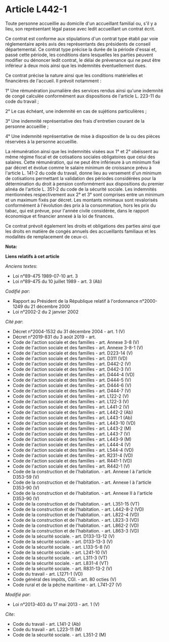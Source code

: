 # Article L442-1

Toute personne accueillie au domicile d'un accueillant familial ou, s'il y a lieu, son représentant légal passe avec ledit
accueillant un contrat écrit. 

Ce contrat est conforme aux stipulations d'un contrat type établi par voie réglementaire après avis des représentants des
présidents de conseil départemental. Ce contrat type précise la durée de la période d'essai et, passé cette période, les
conditions dans lesquelles les parties peuvent modifier ou dénoncer ledit contrat, le délai de prévenance qui ne peut être
inférieur à deux mois ainsi que les indemnités éventuellement dues. 

Ce contrat précise la nature ainsi que les conditions matérielles et financières de l'accueil. Il prévoit notamment : 

1° Une rémunération journalière des services rendus ainsi qu'une indemnité de congé calculée conformément aux dispositions de
l'article L. 223-11 du code du travail ; 

2° Le cas échéant, une indemnité en cas de sujétions particulières ; 

3° Une indemnité représentative des frais d'entretien courant de la personne accueillie ; 

4° Une indemnité représentative de mise à disposition de la ou des pièces réservées à la personne accueillie. 

La rémunération ainsi que les indemnités visées aux 1° et 2° obéissent au même régime fiscal et de cotisations sociales
obligatoires que celui des salaires. Cette rémunération, qui ne peut être inférieure à un minimum fixé par décret et évolue
comme le salaire minimum de croissance prévu à l'article L. 141-2 du code du travail, donne lieu au versement d'un minimum de
cotisations permettant la validation des périodes considérées pour la détermination du droit à pension conformément aux
dispositions du premier alinéa de l'article L. 351-2 du code de la sécurité sociale. Les indemnités mentionnées
respectivement aux 2° et 3° sont comprises entre un minimum et un maximum fixés par décret. Les montants minimaux sont
revalorisés conformément à l'évolution des prix à la consommation, hors les prix du tabac, qui est prévue, pour l'année
civile considérée, dans le rapport économique et financier annexé à la loi de finances. 

Ce contrat prévoit également les droits et obligations des parties ainsi que les droits en matière de congés annuels des
accueillants familiaux et les modalités de remplacement de ceux-ci.

**Nota:**



**Liens relatifs à cet article**

_Anciens textes_:

  - Loi n°89-475 1989-07-10 art. 3
  - Loi n°89-475 du 10 juillet 1989 - art. 3 (Ab)

_Codifié par_:

  - Rapport au Président de la République relatif à l'ordonnance n°2000-1249 du 21 décembre 2000
  - Loi n°2002-2 du 2 janvier 2002

_Cité par_:

  - Décret n°2004-1532 du 31 décembre 2004 - art. 1 (V)
  - Décret n°2019-831 du 3 août 2019 - art.
  - Code de l'action sociale et des familles - art. Annexe 3-8 (V)
  - Code de l'action sociale et des familles - art. Annexe 3-8-1 (V)
  - Code de l'action sociale et des familles - art. D223-14 (V)
  - Code de l'action sociale et des familles - art. D311 (VD)
  - Code de l'action sociale et des familles - art. D442-2 (V)
  - Code de l'action sociale et des familles - art. D442-3 (V)
  - Code de l'action sociale et des familles - art. D444-4 (VD)
  - Code de l'action sociale et des familles - art. D444-5 (V)
  - Code de l'action sociale et des familles - art. D444-6 (V)
  - Code de l'action sociale et des familles - art. D444-7 (V)
  - Code de l'action sociale et des familles - art. L122-2 (V)
  - Code de l'action sociale et des familles - art. L122-3 (V)
  - Code de l'action sociale et des familles - art. L441-2 (V)
  - Code de l'action sociale et des familles - art. L442-2 (Ab)
  - Code de l'action sociale et des familles - art. L443-1 (Ab)
  - Code de l'action sociale et des familles - art. L443-10 (VD)
  - Code de l'action sociale et des familles - art. L443-2 (M)
  - Code de l'action sociale et des familles - art. L443-7 (V)
  - Code de l'action sociale et des familles - art. L443-9 (M)
  - Code de l'action sociale et des familles - art. L444-4 (V)
  - Code de l'action sociale et des familles - art. L544-4 (VD)
  - Code de l'action sociale et des familles - art. R231-4 (VD)
  - Code de l'action sociale et des familles - art. R441-1 (VD)
  - Code de l'action sociale et des familles - art. R442-1 (V)
  - Code de la construction et de l'habitation. - art. Annexe I à l'article D353-59 (V)
  - Code de la construction et de l'habitation. - art. Annexe I à l'article D353-90 (V)
  - Code de la construction et de l'habitation. - art. Annexe II à l'article D353-90 (V)
  - Code de la construction et de l'habitation. - art. L351-15 (VT)
  - Code de la construction et de l'habitation. - art. L442-8-2 (VD)
  - Code de la construction et de l'habitation. - art. L822-4 (VD)
  - Code de la construction et de l'habitation. - art. L823-3 (VD)
  - Code de la construction et de l'habitation. - art. L862-2 (VD)
  - Code de la construction et de l'habitation. - art. L863-3 (VD)
  - Code de la sécurité sociale. - art. D133-13-12 (V)
  - Code de la sécurité sociale. - art. D133-13-3 (V)
  - Code de la sécurité sociale. - art. L133-5-8 (V)
  - Code de la sécurité sociale. - art. L241-10 (V)
  - Code de la sécurité sociale. - art. L311-3 (VT)
  - Code de la sécurité sociale. - art. L831-4 (VT)
  - Code de la sécurité sociale. - art. R831-13-2 (V)
  - Code du travail - art. L1271-1 (VD)
  - Code général des impôts, CGI. - art. 80 octies (V)
  - Code rural et de la pêche maritime - art. L741-27 (V)

_Modifié par_:

  - Loi n°2013-403 du 17 mai 2013 - art. 1 (V)

_Cite_:

  - Code du travail - art. L141-2 (Ab)
  - Code du travail - art. L223-11 (M)
  - Code de la sécurité sociale. - art. L351-2 (M)
